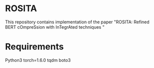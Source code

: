ROSITA
========
This repository contains implementation of the paper "ROSITA: Refined BERT cOmpreSsion with InTegrAted techniques
"

Requirements
========
Python3
torch=1.6.0
tqdm
boto3
